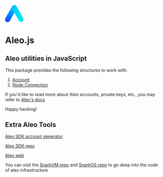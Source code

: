 <img src="./public/aleo.svg" alt="drawing" width="60"/>

# Aleo.js

## Aleo utilities in JavaScript

This package provides the following structures to work with:

1. [Account](/Account)
2. [Node Connection](TBD)

If you'd like to read more about Aleo accounts, private keys, etc., you may refer to [Aleo's docs](https://developer.aleo.org/concepts/accounts
)

Happy hacking!

## Extra Aleo Tools

[Aleo SDK account generator](https://aleohq.github.io/aleo/)

[Aleo SDK repo](https://github.com/AleoHQ/aleo)

[Aleo web](https://www.aleo.org/)

You can visit the [SnarkVM repo](https://github.com/AleoHQ/snarkVM) and [SnarkOS repo](https://github.com/AleoHQ/snarkOS) to go deep into the code of aleo infrastructure
